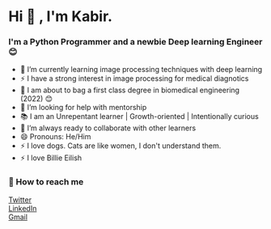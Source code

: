 # Hi 👋 , I'm Kabir.

### I'm a Python Programmer and a newbie Deep learning Engineer 😊

- 🌱 I’m currently learning image processing techniques with deep learning
- ⚡ I have a strong interest in image processing for medical diagnotics 
- 📝 I am about to bag a first class degree in biomedical engineering (2022) 😊
- 🤔 I’m looking for help with mentorship
- 📚 I am an Unrepentant learner | Growth-oriented | Intentionally curious
- 👯 I’m always ready to collaborate with other learners
- 😄 Pronouns: He/Him
- ⚡ I love dogs. Cats are like women, I don't understand them.
- ⚡ I love Billie Eilish

### 🤙 How to reach me

[Twitter](https://twitter.com/marshallhamzah)
</br>
[LinkedIn](https://www.linkedin.com/in/kabir-muhammad-b82161135)
</br>
[Gmail](muhammadkabirhamzah@gmail.com)


<!--
**Marshall-mk/Marshall-mk** is a ✨ _special_ ✨ repository because its `README.md` (this file) appears on your GitHub profile.

-->
